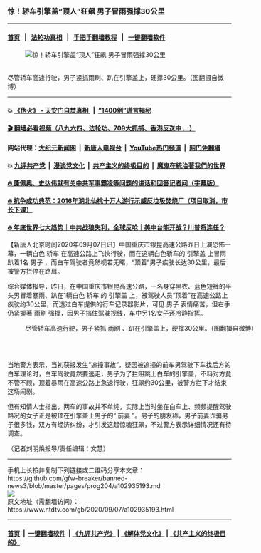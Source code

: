 ### 惊！轿车引擎盖“顶人”狂飙 男子冒雨强撑30公里
------------------------

#### [首页](https://github.com/gfw-breaker/banned-news3/blob/master/README.md) &nbsp;&nbsp;|&nbsp;&nbsp; [法轮功真相](https://github.com/begood0513/basic/blob/master/README.md)  &nbsp;&nbsp;|&nbsp;&nbsp; [手把手翻墙教程](https://github.com/gfw-breaker/guides/wiki)  &nbsp;&nbsp;|&nbsp;&nbsp; [一键翻墙软件](https://github.com/gfw-breaker/nogfw/blob/master/README.md)  



<div><div class="featured_image">
 <figure>
  <img alt="惊！轿车引擎盖“顶人”狂飙 男子冒雨强撑30公里" src="https://i.ntdtv.com/assets/uploads/2020/09/78-1-800x450.jpg"/>
 </figure><br/>
 <span class="caption">
  尽管轿车高速行驶，男子紧抓雨刷、趴在引擎盖上，硬撑30公里。（图翻摄自微博）
 </span>
</div>
</div><hr/>

#### 💥 [《伪火》 - 天安门自焚真相 ](http://141.164.51.119:10000/videos/blog/weihuo.html)&nbsp; |&nbsp; [“1400例”谎言揭秘  ](http://141.164.51.119:10000/videos/blog/jiexi1400.html)

#### [ 🎬  翻墙必看视频（八九六四、法轮功、709大抓捕、香港反送中 ...）](https://github.com/gfw-breaker/links/blob/master/banned.md)

#### 网站代理：[大纪元新闻网](http://167.172.10.89:10080/gb/) &nbsp;|&nbsp; [新唐人电视台](http://167.172.10.89:8808/gb/)  &nbsp;|&nbsp; [YouTube热门频道](http://158.247.203.241/youtube.html) &nbsp;|&nbsp; [网门免翻墙](http://158.247.203.241:11000/show.aspx?name=ogHome)

#### 💥 [九评共产党](http://141.164.51.119:10000/videos/res/jiuping/)&nbsp; |&nbsp; [漫谈党文化](http://141.164.51.119:10000/videos/res/mtdwh/)&nbsp; |&nbsp; [共产主义的终极目的](http://141.164.51.119:10000/videos/res/zjmd/)&nbsp; |&nbsp; [魔鬼在統治著我們的世界](http://141.164.51.119:10000/videos/res/TheSpecter/)  

#### [ 🔥  蓬佩奥、史达伟就有关中共军事霸凌等问题的讲话和回答记者问（字幕版）](http://141.164.51.119:10000/videos/news/pompeo7.html)

#### [ 🔥  抗争成功典范：2016年湖北仙桃十万人游行示威反垃圾焚烧厂（项目取消，市长下课）](http://141.164.51.119:10000/videos/news/xiantao.html)

#### [ 🔥  年底世界七大趋势｜中共战狼失利，全球反呛｜美中台能开战？川普将连任？](http://141.164.51.119:10000/videos/news/tanghao02.html)

<div><div class="post_content" itemprop="articleBody">
 <p>
  【新唐人北京时间2020年09月07日讯】中国重庆市银昆高速公路昨日上演恐怖一幕，一辆白色
  <ok href="https://www.ntdtv.com/gb/轿车.htm">
   轿车
  </ok>
  在高速公路上飞快行驶，而在这辆白色轿车的
  <ok href="https://www.ntdtv.com/gb/引擎盖.htm">
   引擎盖
  </ok>
  上冒雨趴着1名
  <ok href="https://www.ntdtv.com/gb/男子.htm">
   男子
  </ok>
  ，而白车驾驶者竟然视若无睹，“顶着”男子疾驶长达30公里，最后被警方拦停在路肩。
 </p>
 <p>
  综合媒体报导，昨日，在中国重庆市银昆高速公路，一名身穿黑衣、蓝色短裤的平头男冒着暴雨、趴在1辆白色
  <ok href="https://www.ntdtv.com/gb/轿车.htm">
   轿车
  </ok>
  的
  <ok href="https://www.ntdtv.com/gb/引擎盖.htm">
   引擎盖
  </ok>
  上，被驾驶人员“顶着”在高速公路上疾驶约30公里，而透过白车提供的行车记录器影片，可见
  <ok href="https://www.ntdtv.com/gb/男子.htm">
   男子
  </ok>
  表情痛苦，但右手仍紧握著
  <ok href="https://www.ntdtv.com/gb/雨刷.htm">
   雨刷
  </ok>
  强撑，因男子挡住驾驶视线，车中另1名女子还冷静指挥。
 </p>
 <figure class="wp-caption aligncenter" id="attachment_102935199" style="width: 600px">
  <img alt="" class="size-medium wp-image-102935199" src="https://i.ntdtv.com/assets/uploads/2020/09/88-1-600x338.jpg">
   <br/><figcaption class="wp-caption-text">
    尽管轿车高速行驶，男子紧抓
    <ok href="https://www.ntdtv.com/gb/雨刷.htm">
     雨刷
    </ok>
    、趴在引擎盖上，硬撑30公里。（图翻摄自微博）
   </figcaption><br/>
  </img>
 </figure><br/>
 <p>
  当地警方表示，当初获报发生“追撞事故”，疑因被追撞的前车男驾驶下车找后方的白车理论时，白车驾驶竟然要逃走，男子为了拦阻跳上白车的引擎盖，不料对方竟不管不顾，顶着暴雨在高速公路上急速行驶，狂飙约30公里，被警方拦下才结束这场闹剧。
 </p>
 <p>
  但有知情人士指出，两车的事故并不单纯，实际上当时坐在白车上、频频提醒驾驶路况的女子正是被顶在引擎盖上男子的“
  <ok href="https://www.ntdtv.com/gb/前妻.htm">
   前妻
  </ok>
  ”。男子的朋友称，男子前妻诈骗男子很多钱，双方有经济纠纷，才引发这起惊魂狂飙，不过警方表示详细情况还有待调查。
 </p>
 <p>
  （记者刘明焕报导/责任编辑：文慧）
 </p>
 <div class="single_ad">
 </div>
</div>
</div>
<hr/>
手机上长按并复制下列链接或二维码分享本文章：<br/>
https://github.com/gfw-breaker/banned-news3/blob/master/pages/prog204/a102935193.md <br/>
<a href='https://github.com/gfw-breaker/banned-news3/blob/master/pages/prog204/a102935193.md'><img src='https://github.com/gfw-breaker/banned-news3/blob/master/pages/prog204/a102935193.md.png'/></a> <br/>
原文地址（需翻墙访问）：https://www.ntdtv.com/gb/2020/09/07/a102935193.html


------------------------
#### [首页](https://github.com/gfw-breaker/banned-news3/blob/master/README.md) &nbsp;|&nbsp; [一键翻墙软件](https://github.com/gfw-breaker/nogfw/blob/master/README.md) &nbsp;| [《九评共产党》](https://github.com/gfw-breaker/9ping.md/blob/master/README.md#九评之一评共产党是什么) | [《解体党文化》](https://github.com/gfw-breaker/jtdwh.md/blob/master/README.md) | [《共产主义的终极目的》](https://github.com/gfw-breaker/gczydzjmd.md/blob/master/README.md)


<img src='http://gfw-breaker.win/banned-news3/pages/prog204/a102935193.md' width='0px' height='0px'/>
